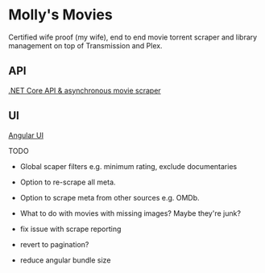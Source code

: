 # Molly's Movies

Certified wife proof (my wife), end to end movie torrent scraper and library management on top of Transmission and Plex.

## API

[.NET Core API & asynchronous movie scraper](mollys-movies-api/README.md)

## UI

[Angular UI](mollys-movies-ui/README.md)

TODO
* Global scaper filters e.g. minimum rating, exclude documentaries
* Option to re-scrape all meta.
* Option to scrape meta from other sources e.g. OMDb.
* What to do with movies with missing images? Maybe they're junk?

* fix issue with scrape reporting
* revert to pagination?
* reduce angular bundle size